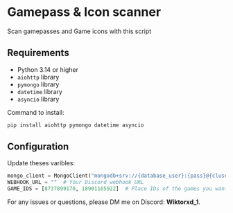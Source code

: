 
# Gamepass & Icon scanner

Scan gamepasses and Game icons with this script

## Requirements

- Python 3.14 or higher
- `aiohttp` library
- `pymongo` library
- `datetime` library
- `asyncio` library


Command to install:

```bash
pip install aiohttp pymongo datetime asyncio
```

## Configuration

Update theses varibles:

```python
mongo_client = MongoClient("mongodb+srv://{database_user}:{pass}@{cluser_name}.{host}/?retryWrites=true&w=majority&appName={cluser_name}")  # Your MongoDB connection string
WEBHOOK_URL = ""  # Your Discord webhook URL
GAME_IDS = [8737899170, 18901165922]  # Place IDs of the games you want to monitor
```





For any issues or questions, please DM me on Discord: **Wiktorxd_1**.
